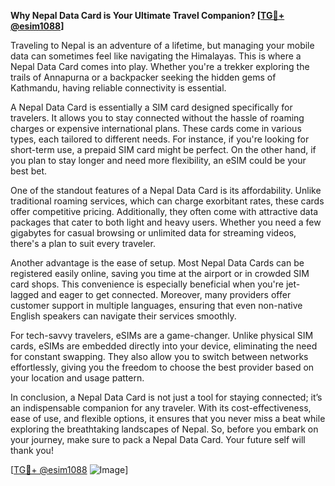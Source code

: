 **Why Nepal Data Card is Your Ultimate Travel Companion? [[TG💪+ @esim1088](https://t.me/s/esim1088)]**

Traveling to Nepal is an adventure of a lifetime, but managing your mobile data can sometimes feel like navigating the Himalayas. This is where a Nepal Data Card comes into play. Whether you're a trekker exploring the trails of Annapurna or a backpacker seeking the hidden gems of Kathmandu, having reliable connectivity is essential. 

A Nepal Data Card is essentially a SIM card designed specifically for travelers. It allows you to stay connected without the hassle of roaming charges or expensive international plans. These cards come in various types, each tailored to different needs. For instance, if you're looking for short-term use, a prepaid SIM card might be perfect. On the other hand, if you plan to stay longer and need more flexibility, an eSIM could be your best bet. 

One of the standout features of a Nepal Data Card is its affordability. Unlike traditional roaming services, which can charge exorbitant rates, these cards offer competitive pricing. Additionally, they often come with attractive data packages that cater to both light and heavy users. Whether you need a few gigabytes for casual browsing or unlimited data for streaming videos, there's a plan to suit every traveler.

Another advantage is the ease of setup. Most Nepal Data Cards can be registered easily online, saving you time at the airport or in crowded SIM card shops. This convenience is especially beneficial when you're jet-lagged and eager to get connected. Moreover, many providers offer customer support in multiple languages, ensuring that even non-native English speakers can navigate their services smoothly.

For tech-savvy travelers, eSIMs are a game-changer. Unlike physical SIM cards, eSIMs are embedded directly into your device, eliminating the need for constant swapping. They also allow you to switch between networks effortlessly, giving you the freedom to choose the best provider based on your location and usage pattern. 

In conclusion, a Nepal Data Card is not just a tool for staying connected; it’s an indispensable companion for any traveler. With its cost-effectiveness, ease of use, and flexible options, it ensures that you never miss a beat while exploring the breathtaking landscapes of Nepal. So, before you embark on your journey, make sure to pack a Nepal Data Card. Your future self will thank you! 

[[TG💪+ @esim1088](https://t.me/s/esim1088) ![Image](https://i.postimg.cc/Y0z9fWf4/image.png)]